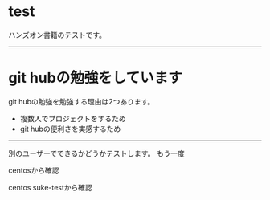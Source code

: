 # test
ハンズオン書籍のテストです。

---
# git hubの勉強をしています
git hubの勉強を勉強する理由は2つあります。
* 複数人でプロジェクトをするため
* git hubの便利さを実感するため

---
別のユーザーでできるかどうかテストします。
もう一度

centosから確認

centos suke-testから確認
